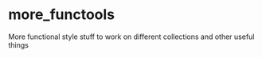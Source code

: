 # more_functools
More functional style stuff to work on different collections and other useful things
